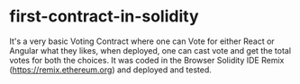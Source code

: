 # first-contract-in-solidity
It's a very basic Voting Contract where one can Vote for either React or Angular what they likes, when deployed, one can cast vote and get the total votes for both the choices.
It was coded in the Browser Solidity IDE Remix (https://remix.ethereum.org) and deployed and tested.
